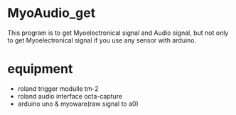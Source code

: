 # MyoAudio_get
This program is to get Myoelectronical signal and Audio signal, but not only to get Myoelectronical signal if you use any sensor with arduino.

# equipment
* roland trigger modulle tm-2
* roland audio interface octa-capture
* arduino uno & myoware(raw signal to a0)
